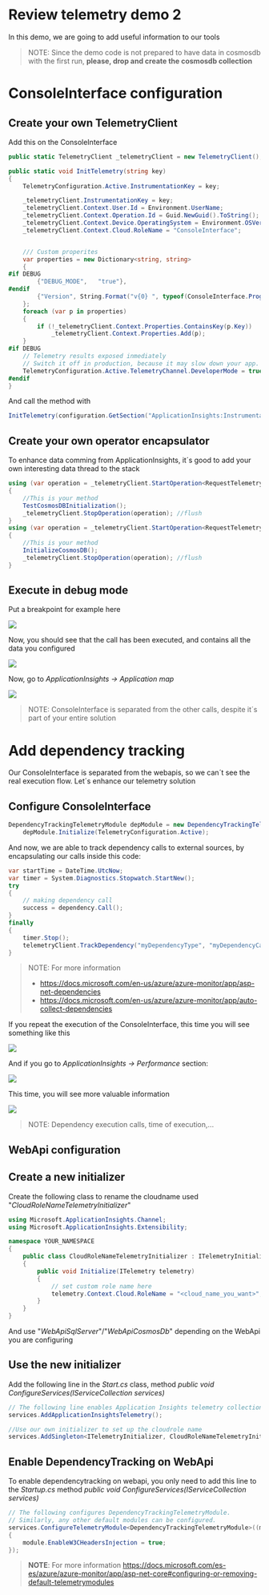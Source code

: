 # Review telemetry demo 2

In this demo, we are going to add useful information to our tools

> NOTE: Since the demo code is not prepared to have data in cosmosdb with the first run, **please, drop and create the cosmosdb collection**


# ConsoleInterface configuration

## Create your own TelemetryClient

Add this on the ConsoleInterface 
```csharp
public static TelemetryClient _telemetryClient = new TelemetryClient();

public static void InitTelemetry(string key)
{            
    TelemetryConfiguration.Active.InstrumentationKey = key;

    _telemetryClient.InstrumentationKey = key;
    _telemetryClient.Context.User.Id = Environment.UserName;
    _telemetryClient.Context.Operation.Id = Guid.NewGuid().ToString();
    _telemetryClient.Context.Device.OperatingSystem = Environment.OSVersion.ToString();
    _telemetryClient.Context.Cloud.RoleName = "ConsoleInterface";


    /// Custom properites
    var properties = new Dictionary<string, string>
    {
#if DEBUG
        {"DEBUG_MODE",   "true"},
#endif
        {"Version", String.Format("v{0} ", typeof(ConsoleInterface.Program).Assembly.GetName().Version) }
    };
    foreach (var p in properties)
    {
        if (!_telemetryClient.Context.Properties.ContainsKey(p.Key))
            _telemetryClient.Context.Properties.Add(p);
    }
#if DEBUG
    // Telemetry results exposed inmediately 
    // Switch it off in production, because it may slow down your app.
    TelemetryConfiguration.Active.TelemetryChannel.DeveloperMode = true;
#endif
}
```

And call the method with

```csharp
InitTelemetry(configuration.GetSection("ApplicationInsights:InstrumentationKey").Value);
```

## Create your own operator encapsulator

To enhance data comming from ApplicationInsights, it´s good to add your own interesting data thread to the stack

```csharp
using (var operation = _telemetryClient.StartOperation<RequestTelemetry>("TestCosmosDBInitialization"))
{
    //This is your method
    TestCosmosDBInitialization();
    _telemetryClient.StopOperation(operation); //flush
}
using (var operation = _telemetryClient.StartOperation<RequestTelemetry>("InitializeCosmosDB"))
{
    //This is your method
    InitializeCosmosDB();
    _telemetryClient.StopOperation(operation); //flush
}
```

## Execute in debug mode

Put a breakpoint for example here

![](Misc/bp1.png)

Now, you should see that the call has been executed, and contains all the data you configured

![](Misc/d5.png)

Now, go to _ApplicationInsights -> Application map_

![](Misc/am1.png)

>NOTE: ConsoleInterface is separated from the other calls, despite it´s part of your entire solution

# Add dependency tracking

Our ConsoleInterface is separated from the webapis, so we can´t see the real execution flow. Let´s enhance our telemetry solution

## Configure ConsoleInterface

```csharp
DependencyTrackingTelemetryModule depModule = new DependencyTrackingTelemetryModule();
    depModule.Initialize(TelemetryConfiguration.Active);
```

And now, we are able to track dependency calls to external sources, by encapsulating our calls inside this code:

```csharp
var startTime = DateTime.UtcNow;
var timer = System.Diagnostics.Stopwatch.StartNew();
try
{
    // making dependency call
    success = dependency.Call();
}
finally
{
    timer.Stop();
    telemetryClient.TrackDependency("myDependencyType", "myDependencyCall", "myDependencyData",  startTime, timer.Elapsed, success);
}
```

>NOTE: For more information
> - https://docs.microsoft.com/en-us/azure/azure-monitor/app/asp-net-dependencies
> - https://docs.microsoft.com/en-us/azure/azure-monitor/app/auto-collect-dependencies



If you repeat the execution of the ConsoleInterface, this time you will see something like this

![](Misc/am2.png)

And if you go to _ApplicationInsights -> Performance_ section:

![](Misc/d6.png)

This time, you will see more valuable information

![](Misc/d7.png)

>NOTE: Dependency execution calls, time of execution,...


## WebApi configuration

## Create a new initializer
Create the following class to rename the cloudname used "_CloudRoleNameTelemetryInitializer_"

```csharp
using Microsoft.ApplicationInsights.Channel;
using Microsoft.ApplicationInsights.Extensibility;

namespace YOUR_NAMESPACE
{
    public class CloudRoleNameTelemetryInitializer : ITelemetryInitializer
    {
        public void Initialize(ITelemetry telemetry)
        {
            // set custom role name here
            telemetry.Context.Cloud.RoleName = "<cloud_name_you_want>";
        }
    }
}
```

And use "_WebApiSqlServer_"/"_WebApiCosmosDb_" depending on the WebApi you are configuring

## Use the new initializer

Add the following line in the _Start.cs_ class, method  _public void ConfigureServices(IServiceCollection services)_

```csharp
// The following line enables Application Insights telemetry collection.
services.AddApplicationInsightsTelemetry();

//Use our own initializer to set up the cloudrole name
services.AddSingleton<ITelemetryInitializer, CloudRoleNameTelemetryInitializer>();
```

## Enable DependencyTracking on WebApi

To enable dependencytracking on webapi, you only need to add this line to the _Startup.cs_ method _public void ConfigureServices(IServiceCollection services)_

```csharp
// The following configures DependencyTrackingTelemetryModule.
// Similarly, any other default modules can be configured.
services.ConfigureTelemetryModule<DependencyTrackingTelemetryModule>((module, o) =>
{
    module.EnableW3CHeadersInjection = true;
});
```
> **NOTE**: For more information https://docs.microsoft.com/es-es/azure/azure-monitor/app/asp-net-core#configuring-or-removing-default-telemetrymodules